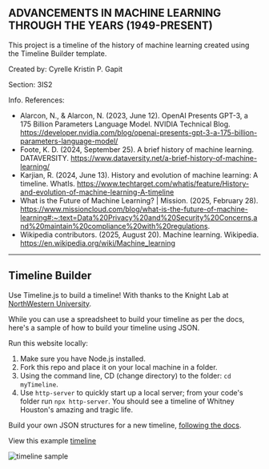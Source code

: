 ## ADVANCEMENTS IN MACHINE LEARNING THROUGH THE YEARS (1949-PRESENT)
This project is a timeline of the history of machine learning created using the Timeline Builder template. 

Created by: Cyrelle Kristin P. Gapit

Section: 3IS2

Info. References: 
- Alarcon, N., & Alarcon, N. (2023, June 12). OpenAI Presents GPT-3, a 175 Billion Parameters Language Model. NVIDIA Technical Blog. https://developer.nvidia.com/blog/openai-presents-gpt-3-a-175-billion-parameters-language-model/
- Foote, K. D. (2024, September 25). A brief history of machine learning. DATAVERSITY. https://www.dataversity.net/a-brief-history-of-machine-learning/
- Karjian, R. (2024, June 13). History and evolution of machine learning: A timeline. WhatIs. https://www.techtarget.com/whatis/feature/History-and-evolution-of-machine-learning-A-timeline
- What is the Future of Machine Learning? | Mission. (2025, February 28). https://www.missioncloud.com/blog/what-is-the-future-of-machine-learning#:~:text=Data%20Privacy%20and%20Security%20Concerns,and%20maintain%20compliance%20with%20regulations.
- Wikipedia contributors. (2025, August 20). Machine learning. Wikipedia. https://en.wikipedia.org/wiki/Machine_learning

---------------------------------------------------

## Timeline Builder

Use Timeline.js to build a timeline! With thanks to the Knight Lab at [NorthWestern University](https://timeline.knightlab.com/).

While you can use a spreadsheet to build your timeline as per the docs, here's a sample of how to build your timeline using JSON.

Run this website locally:

1. Make sure you have Node.js installed.
2. Fork this repo and place it on your local machine in a folder.
3. Using the command line, CD (change directory) to the folder: `cd myTimeline`.
4. Use `http-server` to quickly start up a local server; from your code's folder run `npx http-server`. You should see a timeline of Whitney Houston's amazing and tragic life.

Build your own JSON structures for a new timeline, [following the docs](https://timeline.knightlab.com/docs/json-format.html).

View this example [timeline](https://digital-humanities-toolkit.github.io/timeline-builder/)

![timeline sample](timeline-example.png)


